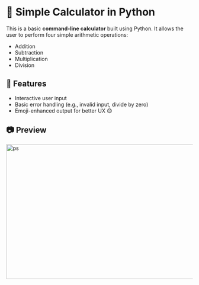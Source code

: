 # 🧮 Simple Calculator in Python

This is a basic **command-line calculator** built using Python. It allows the user to perform four simple arithmetic operations:

- Addition
- Subtraction
- Multiplication
- Division

## 🚀 Features

- Interactive user input
- Basic error handling (e.g., invalid input, divide by zero)
- Emoji-enhanced output for better UX 😊

## 📷 Preview



<img width="959" height="364" alt="ps" src="https://github.com/user-attachments/assets/d36db5be-a0a3-459f-aa51-ecacd4261d48" />
